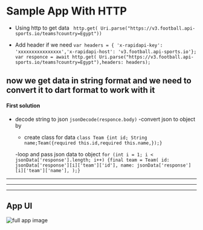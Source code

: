# Sample App With HTTP

- Using http to get data 
``` http.get( Uri.parse("https://v3.football.api-sports.io/teams?country=Egypt"))```

- Add header if we need 
```var headers = { 'x-rapidapi-key': 'xxxxxxxxxxxxxxxx','x-rapidapi-host': 'v3.football.api-sports.io'};```
``` var responce = await http.get( Uri.parse("https://v3.football.api-sports.io/teams?country=Egypt"),headers: headers);```

## now we get data in string format and we need to convert it to dart format to work with it 
#### First solution
- decode string to json 
```jsonDecode(responce.body)```
-convert json to object by 
    - create class for data
    ```class Team {int id; String name;Team({required this.id,required this.name,});}```

    -loop and pass json data to object 
    ``` for (int i = 1; i < jsonData['response'].length; i++) {final team = Team( id: jsonData['response'][i]['team']['id'], name: jsonData['response'][i]['team']['name'], );} ```

    





-----
---
---
##  App UI
![full app image](assets/ui.png)